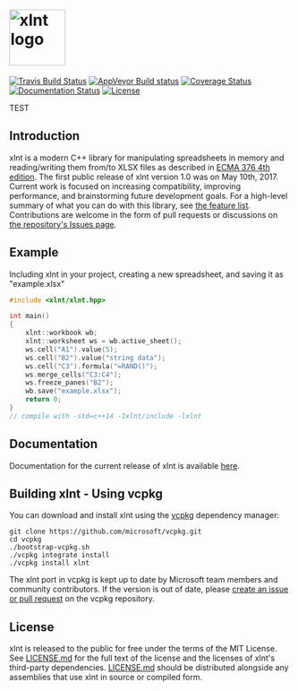 <img height="100" src="https://user-images.githubusercontent.com/1735211/29433390-f37fa28e-836c-11e7-8a60-f8df4c30b424.png" alt="xlnt logo"><br/>
====

[![Travis Build Status](https://travis-ci.org/tfussell/xlnt.svg?branch=master)](https://travis-ci.org/tfussell/xlnt)
[![AppVeyor Build status](https://ci.appveyor.com/api/projects/status/2hs79a1xoxy16sol?svg=true)](https://ci.appveyor.com/project/tfussell/xlnt)
[![Coverage Status](https://coveralls.io/repos/github/tfussell/xlnt/badge.svg?branch=master)](https://coveralls.io/github/tfussell/xlnt?branch=master)
[![Documentation Status](https://legacy.gitbook.com/button/status/book/tfussell/xlnt)](https://tfussell.gitbooks.io/xlnt/content/)
[![License](http://img.shields.io/badge/license-MIT-blue.svg?style=flat)](http://opensource.org/licenses/MIT)

TEST

## Introduction
xlnt is a modern C++ library for manipulating spreadsheets in memory and reading/writing them from/to XLSX files as described in [ECMA 376 4th edition](http://www.ecma-international.org/publications/standards/Ecma-376.htm). The first public release of xlnt version 1.0 was on May 10th, 2017. Current work is focused on increasing compatibility, improving performance, and brainstorming future development goals. For a high-level summary of what you can do with this library, see [the feature list](https://tfussell.gitbooks.io/xlnt/content/docs/introduction/Features.html). Contributions are welcome in the form of pull requests or discussions on [the repository's Issues page](https://github.com/tfussell/xlnt/issues).

## Example

Including xlnt in your project, creating a new spreadsheet, and saving it as "example.xlsx"

```c++
#include <xlnt/xlnt.hpp>

int main()
{
    xlnt::workbook wb;
    xlnt::worksheet ws = wb.active_sheet();
    ws.cell("A1").value(5);
    ws.cell("B2").value("string data");
    ws.cell("C3").formula("=RAND()");
    ws.merge_cells("C3:C4");
    ws.freeze_panes("B2");
    wb.save("example.xlsx");
    return 0;
}
// compile with -std=c++14 -Ixlnt/include -lxlnt
```

## Documentation

Documentation for the current release of xlnt is available [here](https://tfussell.gitbooks.io/xlnt/content/).

## Building xlnt - Using vcpkg

You can download and install xlnt using the [vcpkg](https://github.com/microsoft/vcpkg) dependency manager:

    git clone https://github.com/microsoft/vcpkg.git
    cd vcpkg
    ./bootstrap-vcpkg.sh
    ./vcpkg integrate install
    ./vcpkg install xlnt

The xlnt port in vcpkg is kept up to date by Microsoft team members and community contributors. If the version is out of date, please [create an issue or pull request](https://github.com/microsoft/vcpkg) on the vcpkg repository.

## License
xlnt is released to the public for free under the terms of the MIT License. See [LICENSE.md](https://github.com/tfussell/xlnt/blob/master/LICENSE.md) for the full text of the license and the licenses of xlnt's third-party dependencies. [LICENSE.md](https://github.com/tfussell/xlnt/blob/master/LICENSE.md) should be distributed alongside any assemblies that use xlnt in source or compiled form.
